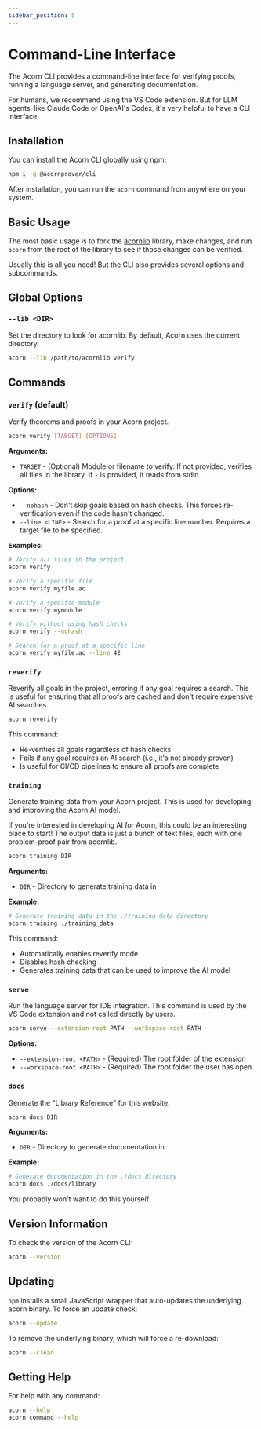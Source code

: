 ```yaml
---
sidebar_position: 5
---
```


# Command-Line Interface

The Acorn CLI provides a command-line interface for verifying proofs, running a language server, and generating documentation.

For humans, we recommend using the VS Code extension. But for LLM agents, like Claude Code or OpenAI's Codex, it's very helpful to have a CLI interface.

## Installation

You can install the Acorn CLI globally using npm:

```bash
npm i -g @acornprover/cli
```

After installation, you can run the `acorn` command from anywhere on your system.

## Basic Usage

The most basic usage is to fork the [acornlib](https://github.com/acornprover/acornlib) library, make changes,
and run `acorn` from the root of the library to see if those changes can be verified.

Usually this is all you need! But the CLI also provides several options and subcommands.

## Global Options

### `--lib <DIR>`

Set the directory to look for acornlib. By default, Acorn uses the current directory.

```bash
acorn --lib /path/to/acornlib verify
```

## Commands

### `verify` (default)

Verify theorems and proofs in your Acorn project.

```bash
acorn verify [TARGET] [OPTIONS]
```

**Arguments:**

- `TARGET` - (Optional) Module or filename to verify. If not provided, verifies all files in the library. If `-` is provided, it reads from stdin.

**Options:**

- `--nohash` - Don't skip goals based on hash checks. This forces re-verification even if the code hasn't changed.
- `--line <LINE>` - Search for a proof at a specific line number. Requires a target file to be specified.

**Examples:**

```bash
# Verify all files in the project
acorn verify

# Verify a specific file
acorn verify myfile.ac

# Verify a specific module
acorn verify mymodule

# Verify without using hash checks
acorn verify --nohash

# Search for a proof at a specific line
acorn verify myfile.ac --line 42
```

### `reverify`

Reverify all goals in the project, erroring if any goal requires a search. This is useful for ensuring that all proofs are cached and don't require expensive AI searches.

```bash
acorn reverify
```

This command:

- Re-verifies all goals regardless of hash checks
- Fails if any goal requires an AI search (i.e., it's not already proven)
- Is useful for CI/CD pipelines to ensure all proofs are complete

### `training`

Generate training data from your Acorn project. This is used for developing and improving the Acorn AI model.

If you're interested in developing AI for Acorn, this could be an interesting place to start! The output data is just a bunch
of text files, each with one problem-proof pair from acornlib.

```bash
acorn training DIR
```

**Arguments:**

- `DIR` - Directory to generate training data in

**Example:**

```bash
# Generate training data in the ./training_data directory
acorn training ./training_data
```

This command:

- Automatically enables reverify mode
- Disables hash checking
- Generates training data that can be used to improve the AI model

### `serve`

Run the language server for IDE integration. This command is used by the VS Code extension and not called directly by users.

```bash
acorn serve --extension-root PATH --workspace-root PATH
```

**Options:**

- `--extension-root <PATH>` - (Required) The root folder of the extension
- `--workspace-root <PATH>` - (Required) The root folder the user has open

### `docs`

Generate the "Library Reference" for this website.

```bash
acorn docs DIR
```

**Arguments:**

- `DIR` - Directory to generate documentation in

**Example:**

```bash
# Generate documentation in the ./docs directory
acorn docs ./docs/library
```

You probably won't want to do this yourself.

## Version Information

To check the version of the Acorn CLI:

```bash
acorn --version
```

## Updating

`npm` installs a small JavaScript wrapper that auto-updates the underlying acorn binary. To force an update check:

```bash
acorn --update
```

To remove the underlying binary, which will force a re-download:

```bash
acorn --clean
```

## Getting Help

For help with any command:

```bash
acorn --help
acorn command --help
```
